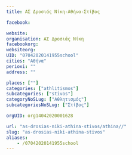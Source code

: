 ```yaml
---
title: ΑΣ Δροσιάς Νίκη-Αθήνα-Στίβος

facebook:

website:
organisation: ΑΣ Δροσιάς Νίκη
facebookorg:
websiteorg:
UID: "07042020141955school"
cities: "Αθήνα"
perioxi: ""
address: ""

places: [""]
categories: ["athlitismos"]
subcategories: ["stivos"]
categoryNoSLug: ["Αθλητισμός"]
subcategoriesNoSLug: ["Στίβος"]

orgUID: org14042020001628

url: "as-drosias-niki-athina-stivos/athina//"
slug: "as-drosias-niki-athina-stivos"
aliases:
    - /07042020141955school
---
```





